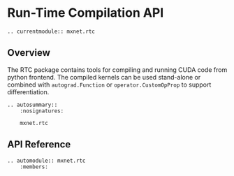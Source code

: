 <!---
  Licensed to the Apache Software Foundation (ASF) under one
  or more contributor license agreements.  See the NOTICE file
  distributed with this work for additional information
  regarding copyright ownership.  The ASF licenses this file
  to you under the Apache License, Version 2.0 (the
  "License"); you may not use this file except in compliance
  with the License.  You may obtain a copy of the License at

    http://www.apache.org/licenses/LICENSE-2.0

  Unless required by applicable law or agreed to in writing,
  software distributed under the License is distributed on an
  "AS IS" BASIS, WITHOUT WARRANTIES OR CONDITIONS OF ANY
  KIND, either express or implied.  See the License for the
  specific language governing permissions and limitations
  under the License.
-->

# Run-Time Compilation API

```eval_rst
.. currentmodule:: mxnet.rtc
```

## Overview

The RTC package contains tools for compiling and running CUDA code from python
frontend. The compiled kernels can be used stand-alone or combined with
`autograd.Function` or `operator.CustomOpProp` to support differentiation.

```eval_rst
.. autosummary::
    :nosignatures:

    mxnet.rtc
```

## API Reference

<script type="text/javascript" src='../../../_static/js/auto_module_index.js'></script>

```eval_rst
.. automodule:: mxnet.rtc
    :members:
```

<script>auto_index("api-reference");</script>
